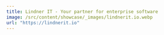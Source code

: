 ```yaml
---
title: Lindner IT - Your partner for enterprise software
image: /src/content/showcase/_images/lindnerit.io.webp
url: "https://lindnerit.io"
---
```

